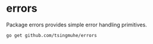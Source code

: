 # errors

Package errors provides simple error handling primitives.

`go get github.com/tsingmuhe/errors`
 
